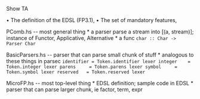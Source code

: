 

Show TA 

• The definition of the EDSL (FP3.1),
• The set of mandatory features,




PComb.hs -- most general thing
	* a parser parse a stream into [(a, stream)]; 
	  instance of Functor, Applicative, Alternative
	* a func `char :: Char -> Parser Char`


BasicParsers.hs -- parser that can parse small chunk of stuff
	* analogous to these things in parsec
		```
		identifier = Token.identifier lexer
		integer    = Token.integer lexer
		parens     = Token.parens lexer
		symbol     = Token.symbol lexer
		reserved   = Token.reserved lexer
		```

MicroFP.hs -- most top-level thing
	* EDSL definition; sample code in EDSL
	* parser that can parse larger chunk, ie factor, term, expr



















